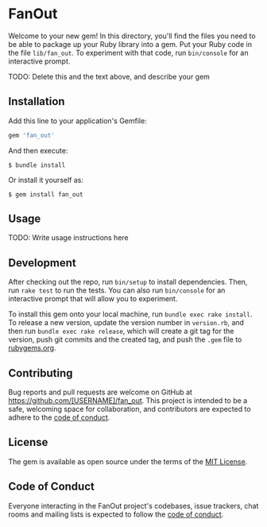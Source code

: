 # FanOut

Welcome to your new gem! In this directory, you'll find the files you need to be able to package up your Ruby library into a gem. Put your Ruby code in the file `lib/fan_out`. To experiment with that code, run `bin/console` for an interactive prompt.

TODO: Delete this and the text above, and describe your gem

## Installation

Add this line to your application's Gemfile:

```ruby
gem 'fan_out'
```

And then execute:

    $ bundle install

Or install it yourself as:

    $ gem install fan_out

## Usage

TODO: Write usage instructions here

## Development

After checking out the repo, run `bin/setup` to install dependencies. Then, run `rake test` to run the tests. You can also run `bin/console` for an interactive prompt that will allow you to experiment.

To install this gem onto your local machine, run `bundle exec rake install`. To release a new version, update the version number in `version.rb`, and then run `bundle exec rake release`, which will create a git tag for the version, push git commits and the created tag, and push the `.gem` file to [rubygems.org](https://rubygems.org).

## Contributing

Bug reports and pull requests are welcome on GitHub at https://github.com/[USERNAME]/fan_out. This project is intended to be a safe, welcoming space for collaboration, and contributors are expected to adhere to the [code of conduct](https://github.com/[USERNAME]/fan_out/blob/master/CODE_OF_CONDUCT.md).

## License

The gem is available as open source under the terms of the [MIT License](https://opensource.org/licenses/MIT).

## Code of Conduct

Everyone interacting in the FanOut project's codebases, issue trackers, chat rooms and mailing lists is expected to follow the [code of conduct](https://github.com/[USERNAME]/fan_out/blob/master/CODE_OF_CONDUCT.md).

